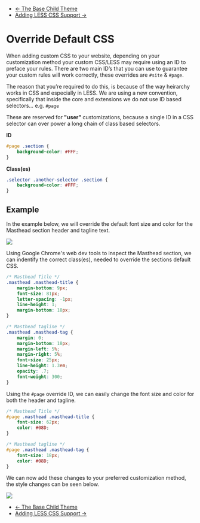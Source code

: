 <div class="row-fluid">
	<div class="span12">
		<ul class="pager">
			<li class="pull-left"><a href="http://docs.pagelines.com/customize/base-child-theme">&larr; The Base Child Theme</a></li>
  			<li class="pull-right"><a href="http://docs.pagelines.com/customize/adding-less-css-support">Adding LESS CSS Support &rarr;</i></a></li>
		</ul>
	</div>
</div>

# Override Default CSS #

When adding custom CSS to your website, depending on your customization method your custom CSS/LESS may require using an ID to preface your rules. There are two main ID’s that you can use to guarantee your custom rules will work correctly, these overrides are `#site` & `#page`.

The reason that you’re required to do this, is because of the way heirarchy works in CSS and especially in LESS. We are using a new convention, specifically that inside the core and extensions we do not use ID based selectors… e.g. `#page`

These are reserved for **"user"** customizations, because a single ID in a CSS selector can over power a long chain of class based selectors.

**ID**
~~~ .css
#page .section {
	background-color: #FFF;
}
~~~

**Class(es)**
~~~ .css
.selector .another-selector .section {
	background-color: #FFF;
}
~~~

## Example ##

In the example below, we will override the default font size and color for the Masthead section header and tagline text.

![](https://raw.github.com/pagelines/Docs/master/gh-pages-template/public/img/override-default-masthead.jpg)

Using Google Chrome's web dev tools to inspect the Masthead section, we can indentify the correct class(es), needed to override the sections default CSS.

~~~ .css
/* Masthead Title */
.masthead .masthead-title {
	margin-bottom: 9px;
	font-size: 81px;
	letter-spacing: -1px;
	line-height: 1;
	margin-bottom: 18px;
}

/* Masthead tagline */
.masthead .masthead-tag {
	margin: 0;
	margin-bottom: 18px;
	margin-left: 5%;
	margin-right: 5%;
	font-size: 25px;
	line-height: 1.3em;
	opacity: .7;
	font-weight: 300;
}
~~~

Using the `#page` override ID, we can easily change the font size and color for both the header and tagline. 

~~~ .css
/* Masthead Title */
#page .masthead .masthead-title {
	font-size: 62px;
	color: #08D;
}

/* Masthead tagline */
#page .masthead .masthead-tag {
	font-size: 18px;
	color: #08D;
}
~~~

We can now add these changes to your preferred customization method, the style changes can be seen below.

![](https://raw.github.com/pagelines/Docs/master/gh-pages-template/public/img/override-custom-masthead.jpg)

<div class="row-fluid">
	<div class="span12">
		<ul class="pager">
			<li class="pull-left"><a href="http://docs.pagelines.com/customize/base-child-theme">&larr; The Base Child Theme</a></li>
  			<li class="pull-right"><a href="http://docs.pagelines.com/customize/adding-less-css-support">Adding LESS CSS Support &rarr;</i></a></li>
		</ul>
	</div>
</div>

